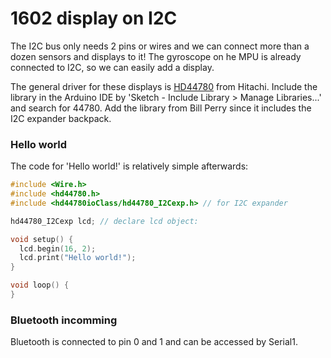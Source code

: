 # 1602 display on I2C

The I2C bus only needs 2 pins or wires and we can connect more than a dozen sensors and displays to it! The gyroscope on he MPU is already connected to I2C, so we can easily add a display.

The general driver for these displays is [HD44780](https://en.wikipedia.org/wiki/Hitachi_HD44780_LCD_controller) from Hitachi. Include the library in the Arduino IDE by 'Sketch - Include Library > Manage Libraries...' and search for 44780. Add the library from Bill Perry since it includes the I2C expander backpack.

### Hello world

The code for 'Hello world!' is relatively simple afterwards:

```c
#include <Wire.h>
#include <hd44780.h>
#include <hd44780ioClass/hd44780_I2Cexp.h> // for I2C expander

hd44780_I2Cexp lcd; // declare lcd object:

void setup() {
  lcd.begin(16, 2);
  lcd.print("Hello world!");  
}

void loop() {
}
```

### Bluetooth incomming

Bluetooth is connected to pin 0 and 1 and can be accessed by Serial1.
